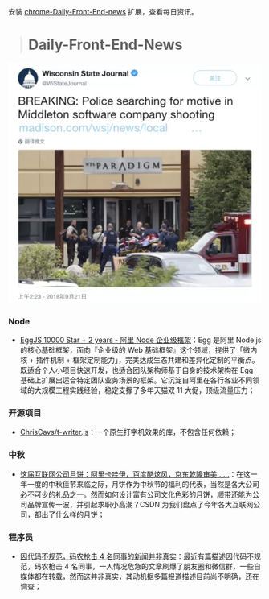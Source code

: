 安装 [chrome-Daily-Front-End-news](https://github.com/fengshangwuqi/chrome-Daily-Front-End-news) 扩展，查看每日资讯。

> # Daily-Front-End-News

[![cover][img]][link]

[img]: https://github.com/fengshangwuqi/Daily-Front-End-News/blob/master/history/2018/09/23/cover.jpg "因代码不规范，码农枪击4名同事，一人情况危急"
[link]: https://posts.careerengine.us/p/5ba68d7d19cdfb5e0804ac44

### Node

- [EggJS 10000 Star + 2 years - 阿里 Node 企业级框架](https://cnodejs.org/topic/5ba5fd6237a6965f59051bd1)：Egg 是阿里 Node.js 的核心基础框架，面向『企业级的 Web 基础框架』这个领域，提供了「微内核 + 插件机制 + 框架定制能力」，完美达成生态共建和差异化定制的平衡点。既适合个人小项目快速开发，也适合团队架构师基于自身的技术架构在 Egg 基础上扩展出适合特定团队业务场景的框架。它沉淀自阿里在各行各业不同领域的大规模工程实践经验，稳定支撑了多年天猫双 11 大促，顶级流量压力；

### 开源项目

- [ChrisCavs/t-writer.js](https://chriscavs.github.io/t-writer-demo/)：一个原生打字机效果的库，不包含任何依赖；

### 中秋

- [这届互联网公司月饼：阿里卡哇伊，百度酷炫风，京东乾隆审美……](https://mp.weixin.qq.com/s/u3oIFoNHa6MHoJdsdDtgWA)：在这一年一度的中秋佳节来临之际，月饼作为中秋节的福利的代表，当然是各大公司必不可少的礼品之一。然而如何设计富有公司文化色彩的月饼，顺带还能为公司品牌宣传一波，并引起求职小高潮？CSDN 为我们盘点了今年各大互联网公司，都出了什么样的月饼；

### 程序员

- [因代码不规范，码农枪击 4 名同事的新闻并非真实](https://posts.careerengine.us/p/5ba68d7d19cdfb5e0804ac44)：最近有篇描述因代码不规范，码农枪击 4 名同事，一人情况危急的文章刷爆了朋友圈和微信群，一些自媒体都在转载，然而这并非真实，其动机据多篇报道描述目前尚不明确，还在调查；
